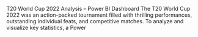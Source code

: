T20 World Cup 2022 Analysis – Power BI Dashboard 
The T20 World Cup 2022 was an action-packed tournament filled with thrilling performances, outstanding individual feats, and competitive matches. To analyze and visualize key statistics, a Power 
